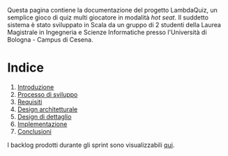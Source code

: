 Questa pagina contiene la documentazione del progetto LambdaQuiz, un semplice gioco di quiz multi giocatore in modalità
_hot seat_. Il suddetto sistema è stato sviluppato in Scala da un gruppo di 2 studenti della Laurea Magistrale in
Ingegneria e Scienze Informatiche presso l'Università di Bologna - Campus di Cesena.

# Indice

1. [Introduzione](0-introduzione.md)
2. [Processo di sviluppo](1-processo_di_sviluppo.md)
3. [Requisiti](2-requisiti.md)
4. [Design architetturale](3-design_architetturale.md)
5. [Design di dettaglio](4-design_di_dettaglio.md)
6. [Implementazione](5-implementazione.md)
7. [Conclusioni](6-conclusioni.md)

I backlog prodotti durante gli sprint sono visualizzabili [qui](process/sprint-backlog.md).